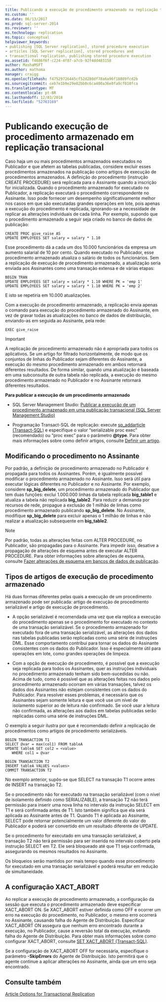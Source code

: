 ```yaml
---
title: Publicando a execução de procedimento armazenado na replicação transacional | Microsoft Docs
ms.custom: ''
ms.date: 06/13/2017
ms.prod: sql-server-2014
ms.reviewer: ''
ms.technology: replication
ms.topic: conceptual
helpviewer_keywords:
- publishing [SQL Server replication], stored procedure execution
- articles [SQL Server replication], stored procedures and
- transactional replication, publishing stored procedure execution
ms.assetid: f4686f6f-c224-4f07-a7cb-92f4dd483158
author: MashaMSFT
ms.author: mathoma
manager: craigg
ms.openlocfilehash: f47529726445cf52d280df78a6a96f18889fcd2b
ms.sourcegitcommit: ceb7e1b9e29e02bb0c6ca400a36e0fa9cf010fca
ms.translationtype: MT
ms.contentlocale: pt-BR
ms.lasthandoff: 12/03/2018
ms.locfileid: "52763169"
---
```

# <a name="publishing-stored-procedure-execution-in-transactional-replication"></a>Publicando execução de procedimento armazenado em replicação transacional
  Caso haja um ou mais procedimentos armazenados executados no Publicador e que afetem as tabelas publicadas, considere excluir esses procedimentos armazenados na publicação como artigos de execução de procedimentos armazenados. A definição do procedimento (instrução CREATE PROCEDURE) será replicada para o Assinante quando a inscrição for inicializada. Quando o procedimento armazenado for executado no Publicador, a replicação executará o procedimento correspondente no Assinante. Isso pode fornecer um desempenho significativamente melhor nos casos em que são executadas grandes operações em lote, pois apenas a execução do procedimento é replicada, ignorando-se a necessidade de replicar as alterações individuais de cada linha. Por exemplo, supondo que o procedimento armazenado a seguir seja criado no banco de dados de publicação:  
  
```  
CREATE PROC give_raise AS  
UPDATE EMPLOYEES SET salary = salary * 1.10  
```  
  
 Esse procedimento dá a cada um dos 10.000 funcionários da empresa um aumento salarial de 10 por cento. Quando executado no Publicador, esse procedimento armazenado atualiza o salário de todos os funcionários. Sem a replicação de execução de procedimento armazenado, a atualização seria enviada aos Assinantes como uma transação extensa e de várias etapas:  
  
```  
BEGIN TRAN  
UPDATE EMPLOYEES SET salary = salary * 1.10 WHERE PK = 'emp 1'  
UPDATE EMPLOYEES SET salary = salary * 1.10 WHERE PK = 'emp 2'  
```  
  
 E isto se repetiria em 10.000 atualizações.  
  
 Com a execução de procedimento armazenado, a replicação envia apenas o comando para execução do procedimento armazenado do Assinante, em vez de gravar todas as atualizações no banco de dados de distribuição, enviando-as em seguida ao Assinante, pela rede:  
  
```  
EXEC give_raise  
```  
  
> [!IMPORTANT]  
>  A replicação de procedimento armazenado não é apropriada para todos os aplicativos. Se um artigo for filtrado horizontalmente, de modo que os conjuntos de linhas do Publicador sejam diferentes do Assinante, a execução do mesmo procedimento armazenado em ambos retornará diferentes resultados. De forma similar, quando uma atualização é baseada em uma subconsulta de outra tabela não replicada, a execução do mesmo procedimento armazenado no Publicador e no Assinante retornará diferentes resultados.  
  
 **Para publicar a execução de um procedimento armazenado**  
  
-   SQL Server Management Studio:  [Publicar a execução de um procedimento armazenado em uma publicação transacional &#40;SQL Server Management Studio&#41;](../publish/publish-execution-of-stored-procedure-in-transactional-publication.md)  
  
-   Programação Transact-SQL de replicação: execute [sp_addarticle &#40;Transact-SQL&#41;](/sql/relational-databases/system-stored-procedures/sp-addarticle-transact-sql) e especifique o valor “serializable proc exec” (recomendado) ou “proc exec” para o parâmetro **@type**. Para obter mais informações sobre como definir artigos, consulte [Definir um artigo](../publish/define-an-article.md).  
  
## <a name="modifying-the-procedure-at-the-subscriber"></a>Modificando o procedimento no Assinante  
 Por padrão, a definição de procedimento armazenado no Publicador é propagada para todos os Assinantes. Porém, é igualmente possível modificar o procedimento armazenado no Assinante. Isso será útil para executar lógicas diferentes no Publicador e no Assinante. Por exemplo, considere **sp_big_delete**, um procedimento armazenado do Publicador que tem duas funções: exclui 1.000.000 linhas da tabela replicada **big_table1** e atualiza a tabela não replicada **big_table2**. Para reduzir a demanda por recursos de rede, propague a exclusão de 1 milhão de linhas como procedimento armazenado publicando **sp_big_delete**. No Assinante, modifique **sp_big_delete** para excluir apenas o 1 milhão de linhas e não realizar a atualização subsequente em **big_table2**.  
  
> [!NOTE]  
>  Por padrão, todas as alterações feitas com ALTER PROCEDURE, no Publicador, são propagadas para o Assinante. Para impedir isso, desative a propagação de alterações de esquema antes de executar ALTER PROCEDURE. Para obter informações sobre alterações de esquema, consulte [Fazer alterações de esquema em bancos de dados de publicação](../publish/make-schema-changes-on-publication-databases.md).  
  
## <a name="types-of-stored-procedure-execution-articles"></a>Tipos de artigos de execução de procedimento armazenado  
 Há duas formas diferentes pelas quais a execução de um procedimento armazenado pode ser publicada: artigo de execução de procedimento serializável e artigo de execução de procedimento.  
  
-   A opção serializável é recomendada uma vez que ela replica a execução do procedimento apenas se o procedimento for executado no contexto de uma transação serializável. Se o procedimento armazenado for executado fora de uma transação serializável, as alterações dos dados nas tabelas publicadas serão replicadas como uma série de instruções DML. Esse comportamento contribui para tornar os dados do Assinante consistentes com os dados do Publicador. Isso é especialmente útil para operações em lote, como grandes operações de limpeza.  
  
-   Com a opção de execução de procedimento, é possível que a execução seja replicada para todos os Assinantes, quer as instruções individuais no procedimento armazenado tenham sido bem-sucedidas ou não. Acima de tudo, como é possível que as alterações feitas nos dados pelo procedimento armazenado ocorram em várias transações, talvez os dados dos Assinantes não estejam consistentes com os dados do Publicador. Para resolver esses problemas, é necessário que os Assinantes sejam somente leitura e que você use um nível de isolamento superior ao de leitura não confirmado. Se você usar a leitura não confirmada, as alterações aos dados em tabelas publicadas serão replicadas como uma série de instruções DML.  
  
 O exemplo a seguir ilustra por que é recomendado definir a replicação de procedimentos como artigos de procedimento serializáveis.  
  
```  
BEGIN TRANSACTION T1  
SELECT @var = max(col1) FROM tableA  
UPDATE tableA SET col2 = <value>   
   WHERE col1 = @var   
  
BEGIN TRANSACTION T2  
INSERT tableA VALUES <values>  
COMMIT TRANSACTION T2  
```  
  
 No exemplo anterior, supôs-se que SELECT na transação T1 ocorre antes de INSERT na transação T2.  
  
 Se o procedimento não for executado na transação serializável (com o nível de isolamento definido como SERIALIZABLE), a transação T2 não terá permissão para inserir uma nova linha no intervalo da instrução SELECT em T1 e será confirmada antes de T1. Isto também significa que ela será aplicada ao Assinante antes de T1. Quando T1 é aplicada ao Assinante, SELECT pode retornar potencialmente um valor diferente do valor do Publicador e poderá ser convertido em um resultado diferente de UPDATE.  
  
 Se o procedimento for executado em uma transação serializável, a transação T2 não terá permissão para ser inserida no intervalo coberto pela instrução SELECT em T2. Ele será bloqueado até que T1 seja confirmada, assegurando os mesmos resultados no Assinante.  
  
 Os bloqueios serão mantidos por mais tempo quando esse procedimento for executado em uma transação serializável e poderá resultar em redução de simultaneidade.  
  
## <a name="the-xactabort-setting"></a>A configuração XACT_ABORT  
 Ao replicar a execução de procedimento armazenado, a configuração da sessão que executa o procedimento armazenado deve especificar XACT_ABORT ON. Se XACT_ABORT estiver definida como OFF e ocorrer um erro na execução do procedimento, no Publicador, o mesmo erro ocorrerá no Assinante, causando falha do Agente de Distribuição. Especificar XACT_ABORT ON assegura que nenhum erro encontrado durante a execução, no Publicador, cause a reversão total da execução, evitando falha do Agente de Distribuição. Para obter mais informações sobre como configurar XACT_ABORT, consulte [SET XACT_ABORT &#40;Transact-SQL&#41;](/sql/t-sql/statements/set-xact-abort-transact-sql).  
  
 Se a configuração de XACT_ABORT OFF for necessária, especifique o parâmetro **-SkipErrors** do Agente de Distribuição. Isto permitirá que o agente continue a aplicar alterações no Assinante, ainda que um erro seja encontrado.  
  
## <a name="see-also"></a>Consulte também  
 [Article Options for Transactional Replication](article-options-for-transactional-replication.md)  
  
  
